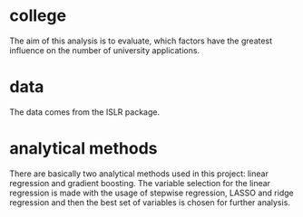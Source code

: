 # college

The aim of this analysis is to evaluate, which factors have the greatest influence on the number of university applications.

# data

The data comes from the ISLR package.

# analytical methods

There are basically two analytical methods used in this project: linear regression and gradient boosting. The variable selection for the linear regression is made with the usage of stepwise regression, LASSO and ridge regression and then the best set of variables is chosen for further analysis.
